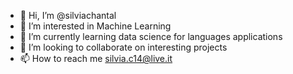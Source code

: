 - 👋 Hi, I’m @silviachantal
- 👀 I’m interested in Machine Learning
- 🌱 I’m currently learning data science for languages applications
- 💞️ I’m looking to collaborate on interesting projects
- 📫 How to reach me silvia.c14@live.it

<!---
silviachantal/silviachantal is a ✨ special ✨ repository because its `README.md` (this file) appears on your GitHub profile.
You can click the Preview link to take a look at your changes.
--->

